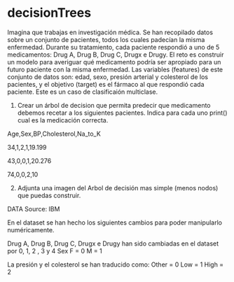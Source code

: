 # decisionTrees

Imagina que trabajas en investigación médica. 
Se han recopilado datos sobre un conjunto de pacientes, todos los cuales padecían la misma enfermedad. 
Durante su tratamiento, cada paciente respondió a uno de 5 medicamentos:
 Drug A, Drug B, Drug C, Drugx e Drugy. 
El reto es construir un modelo para averiguar qué medicamento podría ser apropiado para un futuro paciente con la misma enfermedad. 
Las variables (features) de este conjunto de datos son: edad, sexo, presión arterial y colesterol de los pacientes, y el objetivo (target) es el fármaco al que respondió cada paciente. 
Este es un caso de clasificaión multiclase.

1. Crear un árbol de decision que permita predecir que medicamento debemos recetar a los siguientes pacientes. Indica para cada uno print() cual es la medicación correcta.

Age,Sex,BP,Cholesterol,Na_to_K

34,1,2,1,19.199

43,0,0,1,20.276

74,0,0,2,10


2. Adjunta una imagen del Arbol de decisión mas simple (menos nodos) que puedas construir.

DATA Source: IBM

En el dataset se han hecho los siguientes cambios para poder manipularlo numéricamente.

Drug A, Drug B, Drug C, Drugx e Drugy han sido cambiadas en el dataset por 0, 1, 2 , 3 y 4
Sex F = 0 M = 1

La presión y el colesterol se han traducido como:
Other = 0
Low = 1
High = 2

